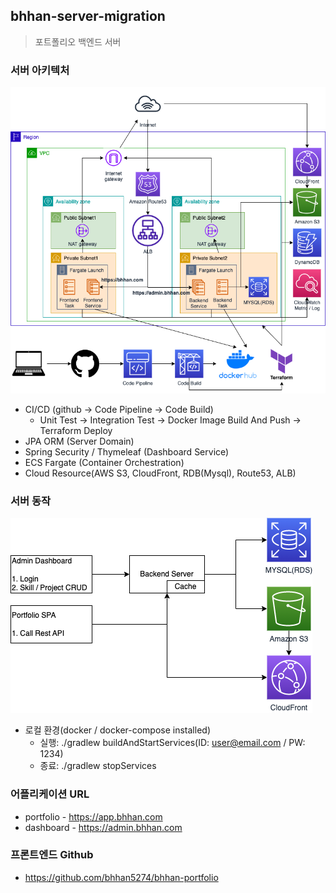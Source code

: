 ## bhhan-server-migration
> 포트폴리오 백엔드 서버

### 서버 아키텍처
![image](./architecture.png)
- CI/CD (github -> Code Pipeline -> Code Build)
  - Unit Test -> Integration Test -> Docker Image Build And Push -> Terraform Deploy
- JPA ORM (Server Domain)
- Spring Security / Thymeleaf (Dashboard Service)
- ECS Fargate (Container Orchestration)
- Cloud Resource(AWS S3, CloudFront, RDB(Mysql), Route53, ALB)

### 서버 동작
![image](./application-flow.png)
- 로컬 환경(docker / docker-compose installed)
  - 실행: ./gradlew buildAndStartServices(ID: user@email.com / PW: 1234)
  - 종료: ./gradlew stopServices

### 어플리케이션 URL
- portfolio - https://app.bhhan.com
- dashboard - https://admin.bhhan.com

### 프론트엔드 Github
- https://github.com/bhhan5274/bhhan-portfolio
